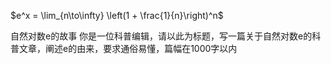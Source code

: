 $e^x = \lim_{n\to\infty} \left(1 + \frac{1}{n}\right)^n$

自然对数e的故事
你是一位科普编辑，请以此为标题，写一篇关于自然对数e的科普文章，阐述e的由来，要求通俗易懂，篇幅在1000字以内


